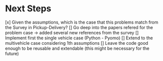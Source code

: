 # Next Steps

[x] Given the assumptions, which is the case that this problems match from the Survey in Pickup-Delivery?
[] Go deep into the papers refered for the problem case -> added several new references from the survey
[] Implement first the single vehicle case (Python - Pyomo)
[] Extend to the multivehicle case considering 1th assumptions
[] Leave the code good enough to be reusable and extendable (this might be necessary for the future)